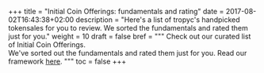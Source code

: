 +++
title = "Initial Coin Offerings: fundamentals and rating"
date = 2017-08-02T16:43:38+02:00
description = "Here's a list of tropyc's handpicked tokensales for you to review. We sorted the fundamentals and rated them just for you."
weight = 10
draft = false
bref = """
Check out our curated list of Initial Coin Offerings.  
We've sorted out the fundamentals and rated them just for you. Read our framework [here](/rating-framework/).
"""
toc = false
+++
